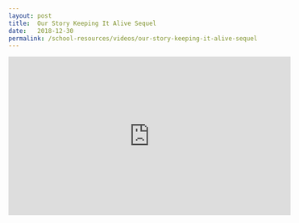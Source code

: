 ```yaml
---
layout: post
title:  Our Story Keeping It Alive Sequel
date:   2018-12-30
permalink: /school-resources/videos/our-story-keeping-it-alive-sequel
---
```


<iframe width="560" height="315" src="https://www.youtube.com/embed/eyBKE_BynRo" frameborder="0" allow="accelerometer; autoplay; encrypted-media; gyroscope; picture-in-picture" allowfullscreen></iframe>